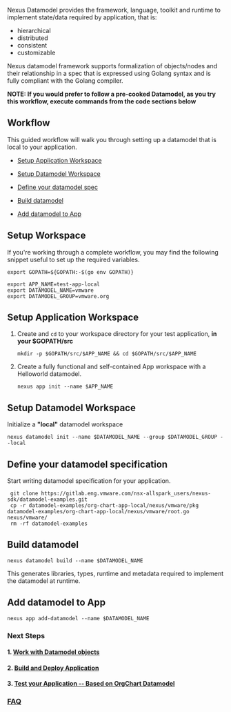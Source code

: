 Nexus Datamodel provides the framework, language, toolkit and runtime to implement state/data required by application, that is:

* hierarchical
* distributed
* consistent
* customizable

Nexus datamodel framework supports formalization of objects/nodes and their relationship in a spec that is expressed using Golang syntax and is fully compliant with the Golang compiler.

**NOTE: If you would prefer to follow a pre-cooked Datamodel, as you try this workflow, execute commands from the code sections below** 

## Workflow

This guided workflow will walk you through setting up a datamodel that is local to your application.

* [Setup Application Workspace](AppLocalDatamodel.md#setup-application-workspace)

* [Setup Datamodel Workspace](AppLocalDatamodel.md#setup-datamodel-workspace)

* [Define your datamodel spec](AppLocalDatamodel.md#define-your-datamodel-specification)

* [Build datamodel](AppLocalDatamodel.md#build-datamodel)

* [Add datamodel to App](AppLocalDatamodel.md#add-datamodel-to-app)

## Setup Workspace
If you're working through a complete workflow, you may find the following snippet useful to set up the required variables. 

```shell
export GOPATH=${GOPATH:-$(go env GOPATH)}
```

```
export APP_NAME=test-app-local
export DATAMODEL_NAME=vmware
export DATAMODEL_GROUP=vmware.org
```

## Setup Application Workspace

1. Create and `cd` to your workspace directory for your test application, **in your $GOPATH/src**
    ```
    mkdir -p $GOPATH/src/$APP_NAME && cd $GOPATH/src/$APP_NAME
    ```

2. Create a fully functional and self-contained App workspace with a Helloworld datamodel.
    ```
    nexus app init --name $APP_NAME
    ```

## Setup Datamodel Workspace

Initialize a **"local"** datamodel workspace
```
nexus datamodel init --name $DATAMODEL_NAME --group $DATAMODEL_GROUP --local
```

## Define your datamodel specification

Start writing datamodel specification for your application.

```
 git clone https://gitlab.eng.vmware.com/nsx-allspark_users/nexus-sdk/datamodel-examples.git
 cp -r datamodel-examples/org-chart-app-local/nexus/vmware/pkg datamodel-examples/org-chart-app-local/nexus/vmware/root.go nexus/vmware/
 rm -rf datamodel-examples
```

## Build datamodel
```
nexus datamodel build --name $DATAMODEL_NAME 
```

This generates libraries, types, runtime and metadata required to implement the datamodel at runtime.
## Add datamodel to App
```
nexus app add-datamodel --name $DATAMODEL_NAME
```

### Next Steps

#### 1. [Work with Datamodel objects](WorkingWithDatamodel.md)

#### 2. [Build and Deploy Application](BuildDeployApplication.md)

#### 3. [Test your Application -- Based on OrgChart Datamodel](TestingOrgChartDatamodel.md)

### [FAQ](FAQ.md)

